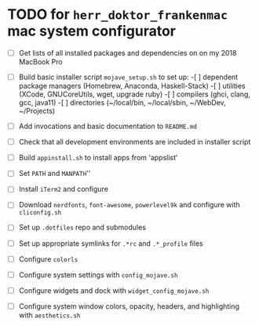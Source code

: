 # TODO for `herr_doktor_frankenmac` mac system configurator

-[ ] Get lists of all installed packages and dependencies on on my 2018 MacBook Pro
-[ ] Build  basic installer script `mojave_setup.sh` to set up:
        -[ ] dependent package managers (Homebrew, Anaconda, Haskell-Stack)
        -[ ] utilities (XCode, GNUCoreUtils, wget, upgrade ruby)
        -[ ] compilers (ghci, clang, gcc, java11)
        -[ ] directories (~/local/bin, ~/local/sbin, ~/WebDev, ~/Projects)
-[ ] Add invocations and basic documentation to `README.md`
-[ ] Check that all development environments are included in installer script
-[ ] Build `appinstall.sh` to install apps from 'appslist'
-[ ] Set `PATH` and `MANPATH`''
-[ ] Install `iTerm2` and configure
-[ ] Download `nerdfonts`, `font-awesome`, `powerlevel9k` and configure with `cliconfig.sh`
-[ ] Set up `.dotfiles` repo and submodules
-[ ] Set up appropriate symlinks for `.*rc` and `.*_profile` files
-[ ] Configure `colorls`
-[ ] Configure system settings with `config_mojave.sh`
-[ ] Configure widgets and dock with `widget_config_mojave.sh`
-[ ] Configure system window colors, opacity, headers, and highlighting with `aesthetics.sh`

